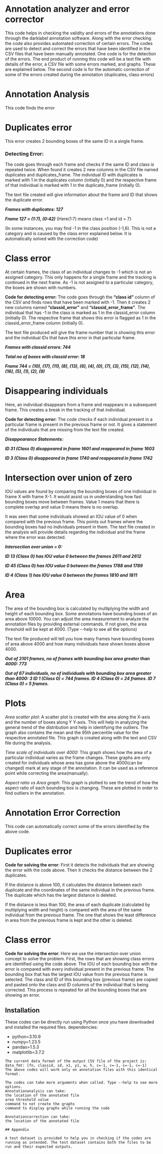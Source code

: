 
# Annotation analyzer and error corrector

This code helps in checking the validity and errors of the annotations done through the darklabel annotation software. Along with the error checking the code also provides automated correction of certain errors.
The codes are used to detect and correct the errors that have been identified in the CSV files that have been manually annotated. One code is for the detection of the errors. The end product of running this code will be a text file with details of the error, a CSV file with some errors marked, and graphs. These are explained below. The second code is for the automatic correction of some of the errors created during the annotation (duplicates, class errors) 

# **Annotation Analysis**
This code finds the error
# Duplicates error
This error creates 2 bounding boxes of the same ID in a single frame.

### Detecting Error:

The code goes through each frame and checks if the same ID and class is repeated twice. When found it creates 2 new columns in the CSV file named duplicates and duplicates_frame. The individual ID with duplicates is marked with 1 in the duplicates column (initially 0) and the respective frame of that individual is marked with 1 in the duplicate_frame (initially 0).

The text file created will give information about the frame and ID that shows the duplicate error.

***Frames with duplicates: 127***

***Frame 127 = (1:7), (0:42)*** {Here(1:7) means class =1 and id = 7}

(In some instances, you may find -1 in the class position (-1,6). This is not a category and is caused by the class error explained below. It is automatically solved with the correction code)

# Class error

At certain frames, the class of an individual changes to -1 which is not an assigned category. This only happens for a single frame and the tracking is continued in the next frame. As -1 is not assigned to a particular category, the boxes are shown with numbers.

**Code for detecting error:** The code goes through the **“class id”** column of the CSV and finds rows that have been marked with -1. Then it creates 2 new columns named **“classid_error”** and **“classid_error_frame”**. The individual that has -1 in the class is marked as 1 in the classid_error column (initially 0). The respective frame that shows this error is flagged as 1 in the classid_error_frame column (initially 0).

The text file produced will give the frame number that is showing this error and the individual IDs that have this error in that particular frame.

***Frames with classid errors: 744*** 

***Total no of boxes with classid error: 18***

***Frame 744 = (10), (17), (11), (8), (13), (6), (4), (0), (7), (3), (15), (12), (14), (16), (5), (1), (2), (9)***

# Disappearing individuals

Here, an individual disappears from a frame and reappears in a subsequent frame. This creates a break in the tracking of that individual.

**Code for detecting error:** The code checks if each individual present in a particular frame is present in the previous frame or not. It gives a statement of the individuals that are missing from the text file created.

***Disappearance Statements:*** 

***ID 31 (Class 0) disappeared in frame 1601 and reappeared in frame 1603***

***ID 3 (Class 0) disappeared in frame 1740 and reappeared in frame 1742***

# Intersection over union of zero

IOU values are found by comparing the bounding boxes of one individual in frame X with frame X-1. It would assist us in understanding how fast bounding boxes move between frames. Value 1 means that there is complete overlap and value 0 means there is no overlap.

It was seen that some individuals showed an IOU value of 0 when compared with the previous frame. This points out frames where the bounding boxes had no individuals present in them. The text file created in the analysis will provide details regarding the individual and the frame where the error was detected.

***Intersection over union = 0:*** 

***ID 13 (Class 0) has IOU value 0 between the frames 2611 and 2612*** 

***ID 45 (Class 0) has IOU value 0 between the frames 1788 and 1789*** 

***ID 4 (Class 1) has IOU value 0 between the frames 1810 and 1811***

# Area

The area of the bounding box is calculated by multiplying the width and height of each bounding box. Some annotations have bounding boxes of an area above 10000. You can adjust the area measurement to analyze the annotation files by providing external commands. If not given, the area threshold will be kept at 4000. 
(Type --help to see all the options)

The text file produced will tell you how many frames have bounding boxes of area above 4000 and how many individuals have shown boxes above 4000.

***Out of 3101 frames, no of frames with bounding box area greater than 4000: 773***                                          

***Out of 67 individuals, no of individuals with bounding box area greater than 4000: 3
ID 1 (Class 0) = 744 frames.
ID 4 (Class 0) = 24 frames.
ID 7 (Class 0) = 5 frames.***

# Plots
*Area scatter plot*: A scatter plot is created with the area along the X-axis and the number of boxes along Y Y-axis. This will help in analyzing the general trend of the distribution and help in identifying the outliers. The graph also contains the mean and the 95th percentile value for the respective annotated file. This graph is created along with the text and CSV file during the analysis.

*Time scale of individuals over 4000:* This graph shows how the area of a particular individual varies as the frame changes. These graphs are only created for individuals whose area has gone above the 4000(can be changed) mark at any stage of the annotation. It can be used as a reference point while correcting the area(manually). 

*Aspect ratio vs Area graph*: This graph is plotted to see the trend of how the aspect ratio of each bounding box is changing. These are plotted in order to find outliers in the annotation.


# **Annotation Error Correction**

This code can automatically correct some of the errors identified by the above code.
# Duplicates error
**Code for solving the error**: First it detects the individuals that are showing the error with the code above. Then it checks the distance between the 2 duplicates.

If the distance is above 100, it calculates the distance between each duplicate and the coordinates of the same individual in the previous frame. The duplicate which has the largest distance is deleted.

If the distance is less than 100, the area of each duplicate (calculated by multiplying width and height) is compared with the area of the same individual from the previous frame. The one that shows the least difference in area from the previous frame is kept and the other is deleted.

# Class error
**Code for solving the error**: Here we use the intersection over union concept to solve the problem. First, the rows that are showing class errors are identified using the code above. The IOU of each bounding box with the error is compared with every individual present in the previous frame. The bounding box that has the largest IOU value from the previous frame is selected. The class and ID of this bounding box (previous frame) are copied and pasted onto the class and ID columns of the individual that is being corrected. This process is repeated for all the bounding boxes that are showing an error.

## Installation

These codes can be directly run using Python once you have downloaded and installed the required files.
dependencies:
  - python=3.10.9 
  - numpy=1.23.5
  - pandas=1.5.3
  - matplotlib=3.7.2
```
The current data format of the output CSV file of the project is:
data_fmt: [fn, classid, id, x1, y1, w, h, c=-1, c=-1, c=-1, c=-1]
The above codes will work only on annotation files with this identical format. 

The codes can take more arguments when called. Type --help to see more options.
Annotationanalysis can take:
the location of the annotated file
area threshold value
command to not create the graphs
command to display graphs while running the code

Annotationcorrection can take:
the location of the annotated file

## Appendix

A test dataset is provided to help you in checking if the codes are running as intended. The test dataset contains both the files to be run and their expected outputs.
